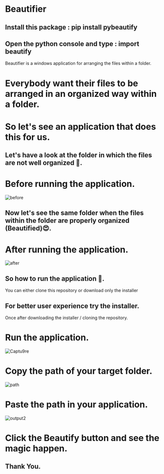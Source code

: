 # Beautifier

## Install this package : pip install pybeautify

## Open the python console and type : import beautify

Beautifier is a windows application for arranging the files within a folder.
# Everybody want their files to be arranged in an organized way within a folder.
# So let's see an application that does this for us.
## Let's have a look at the folder in which the files are not well organized 🤢.
# Before running the application.
![before](https://user-images.githubusercontent.com/39863022/59163963-d929f580-8b24-11e9-98eb-3cadc20f10a8.png)
## Now let's see the same folder when the files within the folder are properly organized (Beautified)😍.
# After running the application.
![after](https://user-images.githubusercontent.com/39863022/59164054-f9a67f80-8b25-11e9-9759-ebdaf62e0b73.png)
## So how to run the application 🤔.
You can either clone this repository or download only the installer
## For better user experience try the installer.
Once after downloading the installer / cloning the repository.
# Run the application.
![Captu9re](https://user-images.githubusercontent.com/39863022/75495320-43046b00-59e4-11ea-9ebf-bfbe05ecafd1.PNG)
# Copy the path of your target folder.
![path](https://user-images.githubusercontent.com/39863022/59164363-5c4d4a80-8b29-11e9-904a-f21313db9b80.png)
# Paste the path in your application. 
![output2](https://user-images.githubusercontent.com/39863022/59164385-9e768c00-8b29-11e9-901d-57fa8db97fd9.png)
# Click the Beautify button and see the magic happen.
## Thank You.
